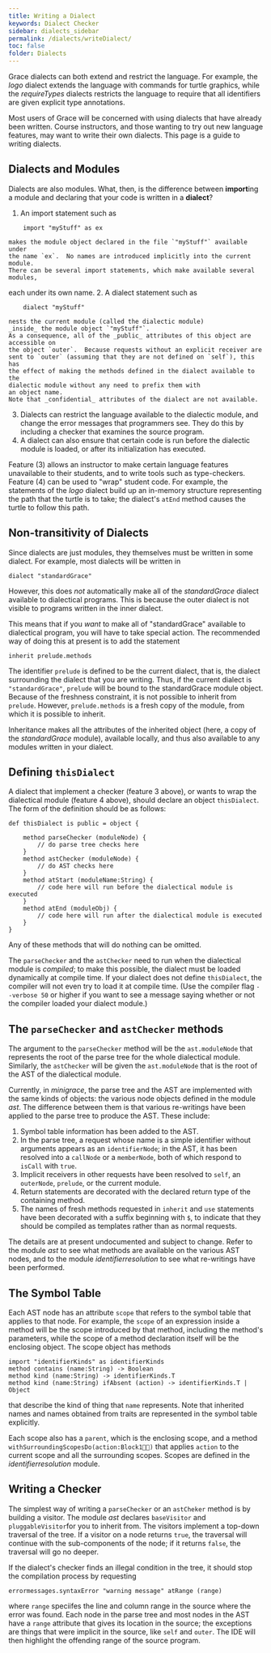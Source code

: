 ```yaml
---
title: Writing a Dialect
keywords: Dialect Checker
sidebar: dialects_sidebar
permalink: /dialects/writeDialect/
toc: false
folder: Dialects
---
```


Grace dialects can both extend and restrict the language.  For example,
the _logo_ dialect extends the language with commands for turtle graphics,
while the _requireTypes_ dialects restricts the language to require that
all identifiers are given explicit type annotations.

Most users of Grace will be concerned with using dialects that have already
been written.  Course instructors, and those wanting to try out new language
features, may want to write their own dialects.  This page is a guide to
writing dialects.

## Dialects and Modules

Dialects are also modules.  What, then, is the difference between **import**ing
a module and declaring that your code is written in a **dialect**?

 1. An import statement such as
```
    import "myStuff" as ex
```
    makes the module object declared in the file `"myStuff"` available under
    the name `ex`.  No names are introduced implicitly into the current module.
    There can be several import statements, which make available several modules,
each under its own name.
 2. A dialect statement such as
```
    dialect "myStuff"
```
    nests the current module (called the dialectic module)
    _inside_ the module object `"myStuff"`.
    As a consequence, all of the _public_ attributes of this object are accessible on
    the object `outer`.  Because requests without an explicit receiver are
    sent to `outer` (assuming that they are not defined on `self`), this has
    the effect of making the methods defined in the dialect available to the
    dialectic module without any need to prefix them with
    an object name.
    Note that _confidential_ attributes of the dialect are not available.
 3. Dialects can restrict the language available to the dialectic module,
    and change the error messages that
    programmers see.   They do this by including a checker that examines the
    source program.
 4. A dialect can also ensure that certain code is run
    before the dialectic module is loaded, or after its initialization has
    executed.

Feature (3) allows an instructor to make certain language features
unavailable to their students, and to write tools such as type-checkers.
Feature (4) can be used to "wrap" student code. For example, the
statements of the _logo_ dialect build up an in-memory structure representing
the path that the turtle is to take; the dialect's `atEnd` method causes the
turtle to follow this path.

## Non-transitivity of Dialects

Since dialects are just modules, they themselves must be written in some
dialect.  For example, most dialects will be written in
```
dialect "standardGrace"
```
However, this does _not_ automatically make all of the _standardGrace_ dialect
available to dialectical programs.  This is because the outer dialect is not
visible to programs written in the inner dialect.

This means that if you _want_ to make all of "standardGrace" available to
dialectical program, you will have to take special action.  The recommended way
of doing this at present is to add the statement
```
inherit prelude.methods
```
The identifier `prelude` is defined to be the current dialect, that is, the
dialect surrounding the dialect that you are writing.
Thus, if the current dialect is
`"standardGrace"`, `prelude` will be bound to the standardGrace module object.
Because of the freshness constraint, it is not possible to inherit from
`prelude`.  However, `prelude.methods` is a fresh copy of the module,
from which it is possible to inherit.

Inheritance makes all the attributes of the inherited object (here, a copy
of the _standardGrace_ module), available locally, and thus also available to
any modules written in your dialect.

## Defining `thisDialect`

A dialect that implement a checker (feature 3 above), or wants to wrap the
dialectical module (feature 4 above), should declare an object `thisDialect`.
The form of the definition should be as follows:
```
def thisDialect is public = object {

    method parseChecker (moduleNode) {
        // do parse tree checks here
    }
    method astChecker (moduleNode) {
        // do AST checks here
    }
    method atStart (moduleName:String) {
        // code here will run before the dialectical module is executed
    }
    method atEnd (moduleObj) {
        // code here will run after the dialectical module is executed
    }
}
```
Any of these methods that will do nothing can be omitted.

The `parseChecker` and the `astChecker` need to run when the dialectical module
is _compiled_; to make this possible, the dialect must be loaded dynamically
at compile time.
If your dialect does not define `thisDialect`, the compiler will not even
try to load it at compile time.  (Use the compiler flag `--verbose 50` or higher
if you want to see a message saying whether or not the compiler loaded your
dialect module.)

## The `parseChecker` and `astChecker` methods

The argument to the `parseChecker` method will be the `ast.moduleNode` that
represents the root of the parse tree for the whole dialectical module.
Similarly, the `astChecker`
will be given the `ast.moduleNode` that is the root of the AST of the
dialectical module.

Currently, in _minigrace_, the parse tree and the AST are implemented with the
same kinds of objects: the various node objects defined in the module _ast_.
The difference between them is that various re-writings
have been applied to the parse tree to
produce the AST.  These include:
 1. Symbol table information has been added to the AST.
 2. In the parse tree, a request whose name is a simple identifier without
    arguments appears as an `identifierNode`; in the AST, it has been resolved
    into a `callNode` or a `memberNode`, both of which respond to `isCall` with
    `true`.
 3. Implicit receivers in other requests have been resolved to `self`,
    an `outerNode`, `prelude`, or the current module.
 4. Return statements are decorated with the declared return type of the
    containing method.
 5. The names of fresh methods requested in `inherit` and `use` statements have been
    decorated with a suffix beginning with `$`, to indicate that they should
    be compiled as templates rather than as normal requests.

The details are at present undocumented and subject to change.
Refer to the module _ast_
to see what methods are available on the various AST nodes, and to the
module _identifierresolution_ to see what re-writings have been performed.

## The Symbol Table

Each AST node has an attribute `scope` that refers to the symbol table
that applies to that node.  For example, the `scope` of an expression
inside a method will be the scope introduced by that method, including the
method's parameters, while the scope of a method declaration itself will be 
the enclosing object.  The scope object has methods
```
import "identifierKinds" as identifierKinds
method contains (name:String) -> Boolean
method kind (name:String) -> identifierKinds.T 
method kind (name:String) ifAbsent (action) -> identifierKinds.T | Object
```
that describe the kind of thing that `name` represents.  Note that
inherited names and names obtained from traits are represented in the symbol
table explicitly.

Each scope also has a `parent`, which is the enclosing scope, and a method
`withSurroundingScopesDo(action:Block1)` that applies `action` to the current
scope and all the surrounding scopes.  Scopes are defined in the
_identifierresolution_ module.

## Writing a Checker

The simplest way of writing a `parseChecker` or an `astCheker` method is by 
building a visitor.  The module _ast_ declares `baseVisitor` and
`pluggableVisitor`for you to inherit from.  The visitors implement a top-down
traversal of the tree.  If a visitor on a node returns `true`, the traversal will
continue with the sub-components of the node; if it returns `false`, the
traversal will go no deeper.

If the dialect's checker finds an illegal condition in the tree, it should stop 
the compilation process by requesting
```
errormessages.syntaxError "warning message" atRange (range)
```
where `range` speciifes the line and column range in the source where the 
error was found.  Each node in the parse tree and most nodes in the AST have 
a `range` attribute that gives its location in the source; the exceptions are
things that were implicit in the source, like `self` and `outer`.  The IDE will
then highlight the offending range of the source program.



